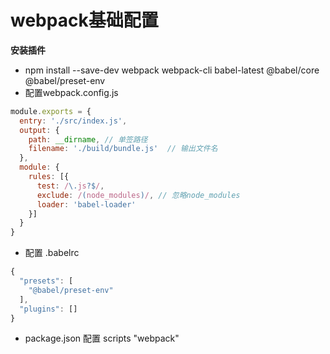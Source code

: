 # webpack基础配置

**安装插件**
- npm install --save-dev webpack webpack-cli babel-latest @babel/core @babel/preset-env
- 配置webpack.config.js
```js
module.exports = {
  entry: './src/index.js',
  output: {
    path: __dirname, // 单签路径
    filename: './build/bundle.js'  // 输出文件名
  },
  module: {
    rules: [{
      test: /\.js?$/,
      exclude: /(node_modules)/, // 忽略node_modules
      loader: 'babel-loader'
    }]
  }
}
```
- 配置 .babelrc
```js
{
  "presets": [
    "@babel/preset-env"
  ],
  "plugins": []
}
```
- package.json 配置 scripts "webpack"